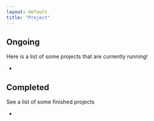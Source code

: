 ```yaml
---
layout: default
title: "Project"
---
```


## Ongoing
Here is a list of some projects that are currently running!

*

## Completed
See a list of some finished projects

*
